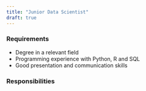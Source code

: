 ```yaml
---
title: "Junior Data Scientist"
draft: true
---
```


### Requirements

- Degree in a relevant field
- Programming experience with Python, R and SQL
- Good presentation and communication skills

### Responsibilities
